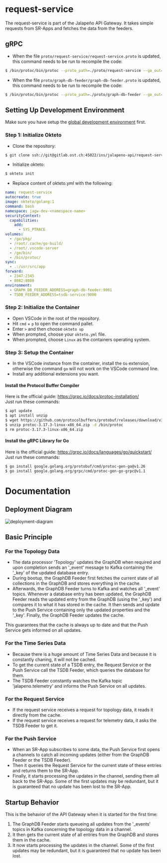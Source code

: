 # request-service
The request-service is part of the Jalapeño API Gateway. It takes simple requests from SR-Apps and fetches the data from the feeders.

## gRPC
- When the file `proto/request-service/request-service.proto` is updated, this command needs to be run to recompile the code:
```bash
$ /bin/protoc/bin/protoc --proto_path=./proto/request-service --go_out=./proto/request-service --go_opt=paths=source_relative --go-grpc_out=./proto/request-service --go-grpc_opt=paths=source_relative ./proto/request-service/request-service.proto
```
- When the file `proto/graph-db-feeder/graph-db-feeder.proto` is updated, this command needs to be run to recompile the code:
```bash
$ /bin/protoc/bin/protoc --proto_path=./proto/graph-db-feeder --go_out=./proto/graph-db-feeder --go_opt=paths=source_relative --go-grpc_out=./proto/graph-db-feeder --go-grpc_opt=paths=source_relative ./proto/graph-db-feeder/graph-db-feeder.proto
```

## Setting Up Development Environment
Make sure you have setup the [global development environment](https://gitlab.ost.ch/ins/jalapeno-api/request-service/-/wikis/Development-Environment) first.

### Step 1: Initialize Okteto
- Clone the repository:
```bash
$ git clone ssh://git@gitlab.ost.ch:45022/ins/jalapeno-api/request-service.git
```
- Initialize okteto:
```bash
$ okteto init
```
- Replace content of okteto.yml with the following:
```yml
name: request-service
autocreate: true
image: okteto/golang:1
command: bash
namespace: jagw-dev-<namespace-name>
securityContext:
  capabilities:
    add:
      - SYS_PTRACE
volumes:
  - /go/pkg/
  - /root/.cache/go-build/
  - /root/.vscode-server
  - /go/bin/
  - /bin/protoc/
sync:
  - .:/usr/src/app
forward:
  - 2347:2345
  - 8082:8080
environment:
  - GRAPH_DB_FEEDER_ADDRESS=graph-db-feeder:9001
  - TSDB_FEEDER_ADDRESS=tsdb-service:9000

```

### Step 2: Initialize the Container
- Open VSCode in the root of the repository.
- Hit `cmd`  + `p` to open the command pallet.
- Enter `>` and then choose `okteto up`
- When prompted, choose your `okteto.yml` file.
- When prompted, choose `Linux` as the containers operating system.

### Step 3: Setup the Container
- In the VSCode instance from the container, install the `Go` extension, otherwise the command `go` will not work on the VSCode command line.
- Install any additional extensions you want.

#### Install the Protocol Buffer Compiler
Here is the official guide: https://grpc.io/docs/protoc-installation/  
Just run these commands:
```bash
$ apt update
$ apt install unzip
$ wget https://github.com/protocolbuffers/protobuf/releases/download/v3.17.3/protoc-3.17.3-linux-x86_64.zip
$ unzip protoc-3.17.3-linux-x86_64.zip -d /bin/protoc
$ rm protoc-3.17.3-linux-x86_64.zip
```

#### Install the gRPC Library for Go
Here is the official guide: https://grpc.io/docs/languages/go/quickstart/  
Just run these commands:
```bash
$ go install google.golang.org/protobuf/cmd/protoc-gen-go@v1.26
$ go install google.golang.org/grpc/cmd/protoc-gen-go-grpc@v1.1
```



# Documentation
## Deployment Diagram
<img src="https://gitlab.ost.ch/ins/jalapeno-api/request-service/-/raw/master/assets/api-gateway-deployment.png" alt="deployment-diagram"/>

## Basic Principle
### For the Topology Data
- The data processor 'Topology' updates the GraphDB when required and upon completion sends an '_event' message to Kafka containing the '_key' of the updated database entry.
- During bootup, the GraphDB Feeder first fetches the current state of all collections in the GraphDB and stores everything in the cache.
- Afterwards, the GraphDB Feeder turns to Kafka and watches all '_event' topics. Whenever a database entry has been updated, the GraphDB Feeder reads the updated entry from the GraphDB (using the '_key') and compares it to what it has stored in the cache. It then sends and update to the Push Service containing only the updated properties and the '_key'. Finally, the GraphDB Feeder updates the cache.

This guarantees that the cache is always up to date and that the Push Service gets informed on all updates.

### For the Time Series Data
- Because there is a huge amount of Time Series Data and because it is constantly chaning, it will not be cached.
- To get the current state of a TSDB entry, the Request Service or the Push Service call the TSDB Feeder, which queries the database for them.
- The TSDB Feeder constantly watches the Kafka topic 'jalapeno.telemetry' and informs the Push Service on all updates.

### For the Request Service
- If the request service receives a request for topology data, it reads it directly from the cache.
- If the request service receives a request for telemetry data, it asks the TSDB Feeder to get it.

### For the Push Service
- When an SR-App subscribes to some data, the Push Service first opens a channels to catch all incoming updates (either from the GraphDB Feeder or the TSDB Feeder).
- Then it queries the Request Service for the current state of these entries and returns them to the SR-App.
- Finally, it starts processing the updates in the channel, sending them all back to the SR-App. Some of the first updates may be redundant, but it is guaranteed that no update has been lost to the SR-App.


## Startup Behavior
This is the behavior of the API Gateway when it is started for the first time:
1. The GraphDB Feeder starts queueing all updates from the '_events' topics in Kafka concerning the topology data in a channel.
2. It then gets the current state of all entries from  the GraphDB and stores them in the cache.
3. It now starts processing the updates in the channel. Some of the first updates may be redundant, but it is guaranteed that no update has been lost.

